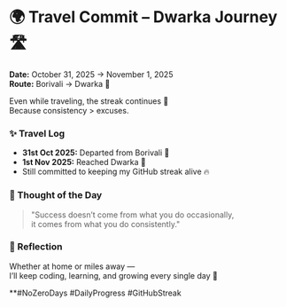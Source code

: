 # 🌍 Travel Commit – Dwarka Journey 🛣️

**Date:** October 31, 2025 → November 1, 2025  
**Route:** Borivali → Dwarka 🚆  

Even while traveling, the streak continues 💪  
Because consistency > excuses.  

### ✨ Travel Log
- **31st Oct 2025:** Departed from Borivali 🚉  
- **1st Nov 2025:** Reached Dwarka 🙏  
- Still committed to keeping my GitHub streak alive 🔥  

### 💭 Thought of the Day
> "Success doesn’t come from what you do occasionally,  
> it comes from what you do consistently."

### 🏁 Reflection
Whether at home or miles away —  
I’ll keep coding, learning, and growing every single day 🚀  

**#NoZeroDays #DailyProgress #GitHubStreak 

